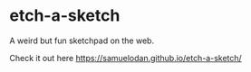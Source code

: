 # etch-a-sketch

A weird but fun sketchpad on the web.

Check it out here https://samuelodan.github.io/etch-a-sketch/
